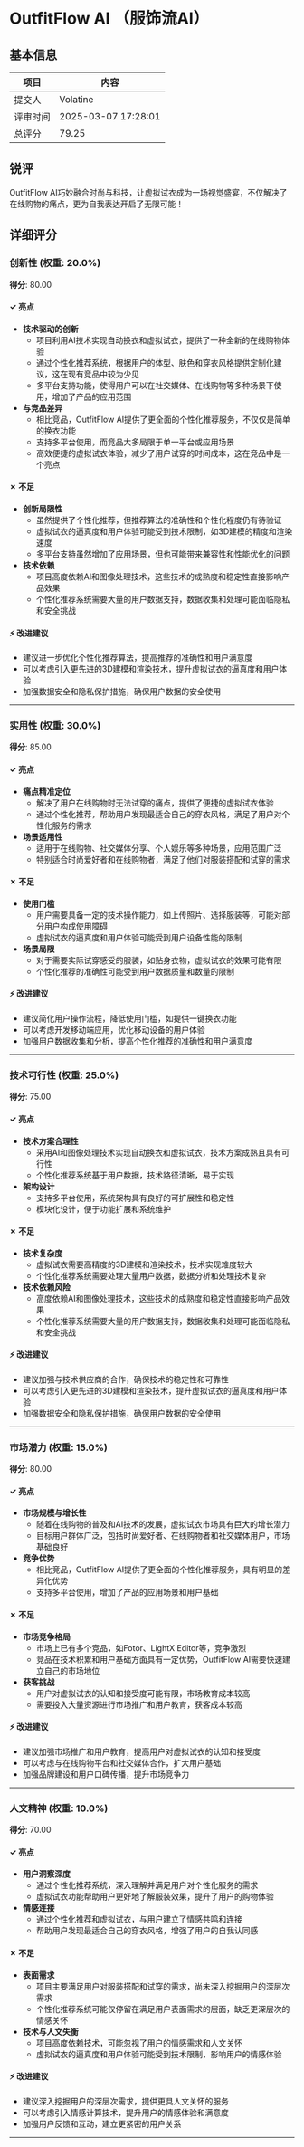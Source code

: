 # OutfitFlow AI （服饰流AI）

## 基本信息

| 项目 | 内容 |
|------|------|
| 提交人 | Volatine |
| 评审时间 | 2025-03-07 17:28:01 |
| 总评分 | 79.25 |

## 锐评

OutfitFlow AI巧妙融合时尚与科技，让虚拟试衣成为一场视觉盛宴，不仅解决了在线购物的痛点，更为自我表达开启了无限可能！

## 详细评分

### 创新性 (权重: 20.0%)

**得分**: 80.00

#### ✓ 亮点

* **技术驱动的创新**
  * 项目利用AI技术实现自动换衣和虚拟试衣，提供了一种全新的在线购物体验
  * 通过个性化推荐系统，根据用户的体型、肤色和穿衣风格提供定制化建议，这在现有竞品中较为少见
  * 多平台支持功能，使得用户可以在社交媒体、在线购物等多种场景下使用，增加了产品的应用范围
* **与竞品差异**
  * 相比竞品，OutfitFlow AI提供了更全面的个性化推荐服务，不仅仅是简单的换衣功能
  * 支持多平台使用，而竞品大多局限于单一平台或应用场景
  * 高效便捷的虚拟试衣体验，减少了用户试穿的时间成本，这在竞品中是一个亮点

#### ✗ 不足

* **创新局限性**
  * 虽然提供了个性化推荐，但推荐算法的准确性和个性化程度仍有待验证
  * 虚拟试衣的逼真度和用户体验可能受到技术限制，如3D建模的精度和渲染速度
  * 多平台支持虽然增加了应用场景，但也可能带来兼容性和性能优化的问题
* **技术依赖**
  * 项目高度依赖AI和图像处理技术，这些技术的成熟度和稳定性直接影响产品效果
  * 个性化推荐系统需要大量的用户数据支持，数据收集和处理可能面临隐私和安全挑战

#### ⚡ 改进建议

* 建议进一步优化个性化推荐算法，提高推荐的准确性和用户满意度
* 可以考虑引入更先进的3D建模和渲染技术，提升虚拟试衣的逼真度和用户体验
* 加强数据安全和隐私保护措施，确保用户数据的安全使用

---

### 实用性 (权重: 30.0%)

**得分**: 85.00

#### ✓ 亮点

* **痛点精准定位**
  * 解决了用户在线购物时无法试穿的痛点，提供了便捷的虚拟试衣体验
  * 通过个性化推荐，帮助用户发现最适合自己的穿衣风格，满足了用户对个性化服务的需求
* **场景适用性**
  * 适用于在线购物、社交媒体分享、个人娱乐等多种场景，应用范围广泛
  * 特别适合时尚爱好者和在线购物者，满足了他们对服装搭配和试穿的需求

#### ✗ 不足

* **使用门槛**
  * 用户需要具备一定的技术操作能力，如上传照片、选择服装等，可能对部分用户构成使用障碍
  * 虚拟试衣的逼真度和用户体验可能受到用户设备性能的限制
* **场景局限**
  * 对于需要实际试穿感受的服装，如贴身衣物，虚拟试衣的效果可能有限
  * 个性化推荐的准确性可能受到用户数据质量和数量的限制

#### ⚡ 改进建议

* 建议简化用户操作流程，降低使用门槛，如提供一键换衣功能
* 可以考虑开发移动端应用，优化移动设备的用户体验
* 加强用户数据收集和分析，提高个性化推荐的准确性和用户满意度

---

### 技术可行性 (权重: 25.0%)

**得分**: 75.00

#### ✓ 亮点

* **技术方案合理性**
  * 采用AI和图像处理技术实现自动换衣和虚拟试衣，技术方案成熟且具有可行性
  * 个性化推荐系统基于用户数据，技术路径清晰，易于实现
* **架构设计**
  * 支持多平台使用，系统架构具有良好的可扩展性和稳定性
  * 模块化设计，便于功能扩展和系统维护

#### ✗ 不足

* **技术复杂度**
  * 虚拟试衣需要高精度的3D建模和渲染技术，技术实现难度较大
  * 个性化推荐系统需要处理大量用户数据，数据分析和处理技术复杂
* **技术依赖风险**
  * 高度依赖AI和图像处理技术，这些技术的成熟度和稳定性直接影响产品效果
  * 个性化推荐系统需要大量的用户数据支持，数据收集和处理可能面临隐私和安全挑战

#### ⚡ 改进建议

* 建议加强与技术供应商的合作，确保技术的稳定性和可靠性
* 可以考虑引入更先进的3D建模和渲染技术，提升虚拟试衣的逼真度和用户体验
* 加强数据安全和隐私保护措施，确保用户数据的安全使用

---

### 市场潜力 (权重: 15.0%)

**得分**: 80.00

#### ✓ 亮点

* **市场规模与增长性**
  * 随着在线购物的普及和AI技术的发展，虚拟试衣市场具有巨大的增长潜力
  * 目标用户群体广泛，包括时尚爱好者、在线购物者和社交媒体用户，市场基础良好
* **竞争优势**
  * 相比竞品，OutfitFlow AI提供了更全面的个性化推荐服务，具有明显的差异化优势
  * 支持多平台使用，增加了产品的应用场景和用户基础

#### ✗ 不足

* **市场竞争格局**
  * 市场上已有多个竞品，如Fotor、LightX Editor等，竞争激烈
  * 竞品在技术积累和用户基础方面具有一定优势，OutfitFlow AI需要快速建立自己的市场地位
* **获客挑战**
  * 用户对虚拟试衣的认知和接受度可能有限，市场教育成本较高
  * 需要投入大量资源进行市场推广和用户教育，获客成本较高

#### ⚡ 改进建议

* 建议加强市场推广和用户教育，提高用户对虚拟试衣的认知和接受度
* 可以考虑与在线购物平台和社交媒体合作，扩大用户基础
* 加强品牌建设和用户口碑传播，提升市场竞争力

---

### 人文精神 (权重: 10.0%)

**得分**: 70.00

#### ✓ 亮点

* **用户洞察深度**
  * 通过个性化推荐系统，深入理解并满足用户对个性化服务的需求
  * 虚拟试衣功能帮助用户更好地了解服装效果，提升了用户的购物体验
* **情感连接**
  * 通过个性化推荐和虚拟试衣，与用户建立了情感共鸣和连接
  * 帮助用户发现最适合自己的穿衣风格，增强了用户的自我认同感

#### ✗ 不足

* **表面需求**
  * 项目主要满足用户对服装搭配和试穿的需求，尚未深入挖掘用户的深层次需求
  * 个性化推荐系统可能仅停留在满足用户表面需求的层面，缺乏更深层次的情感关怀
* **技术与人文失衡**
  * 项目高度依赖技术，可能忽视了用户的情感需求和人文关怀
  * 虚拟试衣的逼真度和用户体验可能受到技术限制，影响用户的情感体验

#### ⚡ 改进建议

* 建议深入挖掘用户的深层次需求，提供更具人文关怀的服务
* 可以考虑引入情感计算技术，提升用户的情感体验和满意度
* 加强用户反馈和互动，建立更紧密的用户关系

---

